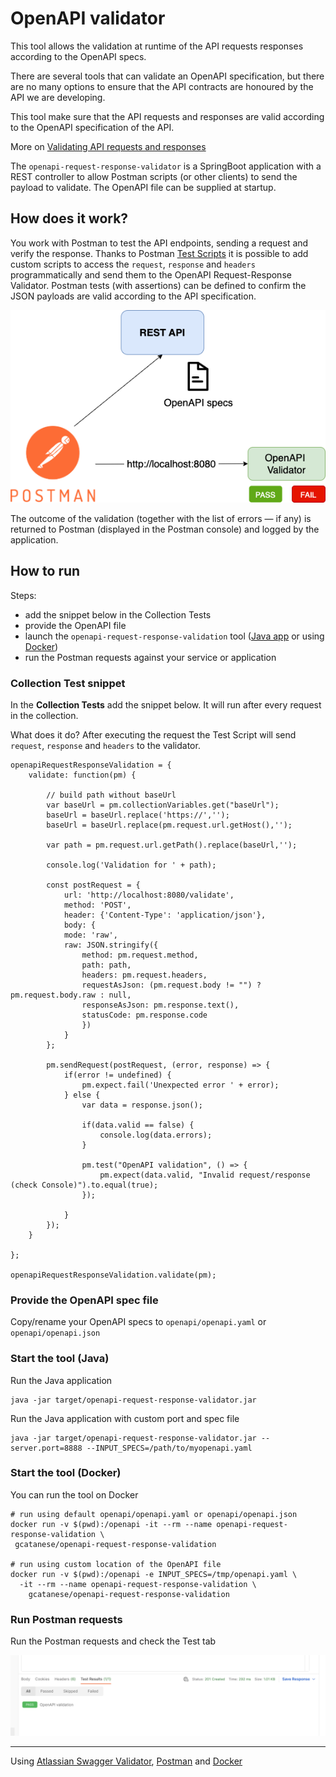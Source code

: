 # OpenAPI validator

This tool allows the validation at runtime of the API requests responses according to the OpenAPI specs.  

There are several tools that can validate an OpenAPI specification, but there are no many options to ensure that the API contracts are honoured by the API we are developing.

This tool make sure that the API requests and responses are valid according to the OpenAPI specification of the API.

More on [Validating API requests and responses](https://medium.com/geekculture/validating-api-requests-and-responses-25ed5cc9e846)

The `openapi-request-response-validator` is a SpringBoot application with a REST controller to allow Postman scripts (or other clients) to send the payload to validate. The OpenAPI file can be supplied at startup.

## How does it work?

You work with Postman to test the API endpoints, sending a request and verify the response. Thanks to Postman [Test Scripts](https://learning.postman.com/docs/writing-scripts/test-scripts/) it is possible to add custom scripts to access the  `request`, `response` and `headers` programmatically and send them to the OpenAPI Request-Response Validator.
Postman tests (with assertions) can be defined to confirm the JSON payloads are valid according to the API specification.

![OpenAPI Validator](doc/openapi-validator.png)

The outcome of the validation (together with the list of errors — if any) is returned to Postman (displayed in the Postman console) and logged by the application.


## How to run

Steps:
* add the snippet below in the Collection Tests
* provide the OpenAPI file
* launch the `openapi-request-response-validation` tool ([Java app](#start-the-tool-java) or using [Docker](#start-the-tool-docker)) 
* run the Postman requests against your service or application 

### Collection Test snippet

In the **Collection Tests** add the snippet below. It will run after every request in the collection.  

What does it do? After executing the request the Test Script will send `request`, `response` and `headers` to the validator.

```
openapiRequestResponseValidation = {
    validate: function(pm) {
    
        // build path without baseUrl
        var baseUrl = pm.collectionVariables.get("baseUrl");
        baseUrl = baseUrl.replace('https://','');
        baseUrl = baseUrl.replace(pm.request.url.getHost(),'');

        var path = pm.request.url.getPath().replace(baseUrl,'');

        console.log('Validation for ' + path);

        const postRequest = {
            url: 'http://localhost:8080/validate',
            method: 'POST',
            header: {'Content-Type': 'application/json'},
            body: {
            mode: 'raw',
            raw: JSON.stringify({ 
                method: pm.request.method, 
                path: path,
                headers: pm.request.headers,
                requestAsJson: (pm.request.body != "") ? pm.request.body.raw : null,
                responseAsJson: pm.response.text(),
                statusCode: pm.response.code
                })
            }
        };

        pm.sendRequest(postRequest, (error, response) => {
            if(error != undefined) {
                pm.expect.fail('Unexpected error ' + error);
            } else {
                var data = response.json();

                if(data.valid == false) {
                    console.log(data.errors);
                }

                pm.test("OpenAPI validation", () => {
                    pm.expect(data.valid, "Invalid request/response (check Console)").to.equal(true);
                });

            }
        });  
    }

};

openapiRequestResponseValidation.validate(pm);
```

### Provide the OpenAPI spec file

Copy/rename your OpenAPI specs to `openapi/openapi.yaml` or `openapi/openapi.json`

### Start the tool (Java)

Run the Java application 
```shell
java -jar target/openapi-request-response-validator.jar
```

Run the Java application with custom port and spec file
```shell
java -jar target/openapi-request-response-validator.jar --server.port=8888 --INPUT_SPECS=/path/to/myopenapi.yaml
```

### Start the tool (Docker)

You can run the tool on Docker

```
# run using default openapi/openapi.yaml or openapi/openapi.json
docker run -v $(pwd):/openapi -it --rm --name openapi-request-response-validation \
 gcatanese/openapi-request-response-validation

# run using custom location of the OpenAPI file
docker run -v $(pwd):/openapi -e INPUT_SPECS=/tmp/openapi.yaml \
  -it --rm --name openapi-request-response-validation \
    gcatanese/openapi-request-response-validation
```

### Run Postman requests

Run the Postman requests and check the Test tab

![Postman Test Results](doc/postman-test-results.png)



---
Using [Atlassian Swagger Validator](https://bitbucket.org/atlassian/swagger-request-validator/), [Postman](https://postman.com) 
and [Docker](https://docker.com)

